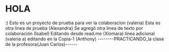 # HOLA
 :)
Esto es un proyecto de prueba para ver la colaboracion (valeria)
Esta es otra linea de prueba (Alexandra)
Se agregó otra linea de texto por colaboración (Isabel)
Editando desde read.me (Xiomara)
linea adicional (valeria a)
editando en la Copia-1 (Anthony)
--------PRACTICANDO_la clase de la profesora(Juan Carlos)------
